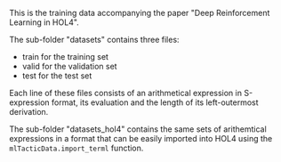 This is the training data accompanying the paper 
"Deep Reinforcement Learning in HOL4".

The sub-folder "datasets" contains three files:
- train for the training set
- valid for the validation set
- test for the test set

Each line of these files consists of an arithmetical expression 
in S-expression format, its evaluation and the length of its 
left-outermost derivation. 

The sub-folder "datasets_hol4" contains the same sets of 
arithemtical expressions in a format that can 
be easily imported into HOL4 using 
the `mlTacticData.import_terml` function.
